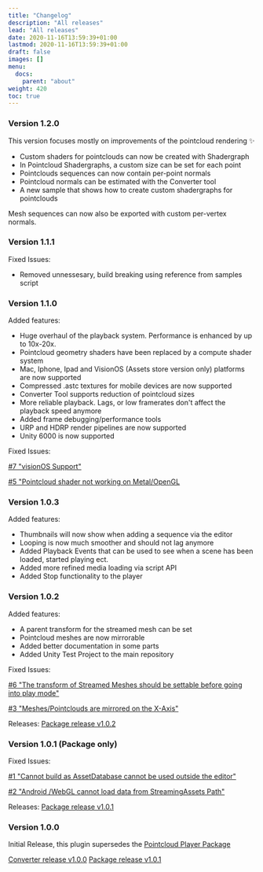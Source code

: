 ```yaml
---
title: "Changelog"
description: "All releases"
lead: "All releases"
date: 2020-11-16T13:59:39+01:00
lastmod: 2020-11-16T13:59:39+01:00
draft: false
images: []
menu:
  docs:
    parent: "about"
weight: 420
toc: true
---
```


### Version 1.2.0

This version focuses mostly on improvements of the pointcloud rendering ✨

- Custom shaders for pointclouds can now be created with Shadergraph
- In Pointcloud Shadergraphs, a custom size can be set for each point
- Pointclouds sequences can now contain per-point normals
- Pointcloud normals can be estimated with the Converter tool
- A new sample that shows how to create custom shadergraphs for pointclouds

Mesh sequences can now also be exported with custom per-vertex normals.

### Version 1.1.1

Fixed Issues:

- Removed unnessesary, build breaking using reference from samples script  

### Version 1.1.0

Added features:

- Huge overhaul of the playback system. Performance is enhanced by up to 10x-20x.
- Pointcloud geometry shaders have been replaced by a compute shader system
- Mac, Iphone, Ipad and VisionOS (Assets store version only) platforms are now supported
- Compressed .astc textures for mobile devices are now supported
- Converter Tool supports reduction of pointcloud sizes
- More reliable playback. Lags, or low framerates don't affect the playback speed anymore
- Added frame debugging/performance tools
- URP and HDRP render pipelines are now supported
- Unity 6000 is now supported

Fixed Issues:

[#7 "visionOS Support"](https://github.com/BuildingVolumes/Unity_Geometry_Sequence_Player/issues/7)

[#5 "Pointcloud shader not working on Metal/OpenGL](https://github.com/BuildingVolumes/Unity_Geometry_Sequence_Player/issues/5)

### Version 1.0.3

Added features:

- Thumbnails will now show when adding a sequence via the editor
- Looping is now much smoother and should not lag anymore
- Added Playback Events that can be used to see when a scene has been loaded, started playing ect.
- Added more refined media loading via script API
- Added Stop functionality to the player

### Version 1.0.2

Added features:

- A parent transform for the streamed mesh can be set
- Pointcloud meshes are now mirrorable
- Added better documentation in some parts
- Added Unity Test Project to the main repository

Fixed Issues:

[#6 "The transform of Streamed Meshes should be settable before going into play mode"](https://github.com/BuildingVolumes/Unity_Geometry_Sequence_Player/issues/6)

[#3 "Meshes/Pointclouds are mirrored on the X-Axis"](https://github.com/BuildingVolumes/Unity_Geometry_Sequence_Player/issues/3)

Releases:
[Package release v1.0.2](https://github.com/BuildingVolumes/Geometry_Sequence_Player_Package/releases/tag/v1.0.2)

### Version 1.0.1 (Package only)

Fixed Issues:

[#1 "Cannot build as AssetDatabase cannot be used outside the editor"](https://github.com/BuildingVolumes/Unity_Geometry_Sequence_Player/issues/1)

[#2 "Android /WebGL cannot load data from StreamingAssets Path"](https://github.com/BuildingVolumes/Unity_Geometry_Sequence_Player/issues/2)

Releases:
[Package release v1.0.1](https://github.com/BuildingVolumes/Geometry_Sequence_Player_Package/releases/tag/v1.0.1)

### Version 1.0.0

Initial Release, this plugin supersedes the [Pointcloud Player Package](https://github.com/ExperimentalSurgery/Unity_Geometry_Sequence_Player)

[Converter release v1.0.0](https://github.com/BuildingVolumes/Unity_Geometry_Sequence_Player/releases/tag/v1.0.0)
[Package release v1.0.1](https://github.com/BuildingVolumes/Geometry_Sequence_Player_Package/releases/tag/v1.0.0)
